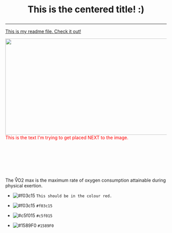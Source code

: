 
<H1> <p align="center">This is the centered title! :) </p> </H1>

---


<a href="readme.md">This is my readme file. Check it out! </a>

<img align="right" src="https://i.ytimg.com/vi/hh6LN8uwytE/maxresdefault.jpg" style="width:600px;height:300px;">

<br>
<br> <br> <br> <br> <br>

<font color="red" > This is the text I'm trying to get placed NEXT to the image. 
<br> <br> <br> <br> <br> <br> <br>
</font>

<p> The V&#x30AO2 max is the maximum rate of oxygen consumption attainable during physical exertion. 

- ![#f03c15](https://placehold.co/15x15/f03c15/f03c15.png) `This should be in the colour red.`

- ![#f03c15](https://placehold.co/15x15/f03c15/f03c15.png) `#f03c15`
- ![#c5f015](https://placehold.co/15x15/c5f015/c5f015.png) `#c5f015`
- ![#1589F0](https://placehold.co/15x15/1589F0/1589F0.png) `#1589F0`